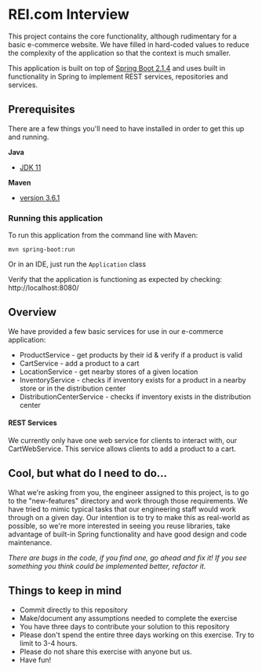 REI.com Interview
====================
This project contains the core functionality, although rudimentary for a basic e-commerce website. We have filled in hard-coded values to reduce the complexity of the application so that the context is much smaller. 

This application is built on top of [Spring Boot 2.1.4](https://spring.io/projects/spring-boot) and uses built in functionality in Spring to implement REST services, repositories and services.



Prerequisites
-----------------

There are a few things you'll need to have installed in order to get this up and running.

**Java**

- [JDK 11](https://www.oracle.com/technetwork/java/javase/downloads/index.html)


**Maven**

- [version 3.6.1](https://maven.apache.org/download.cgi)


### Running this application ###

To run this application from the command line with Maven:

`mvn spring-boot:run`

Or in an IDE, just run the `Application` class

Verify that the application is functioning as expected by checking: http://localhost:8080/


Overview
-----------

We have provided a few basic services for use in our e-commerce application: 
- ProductService - get products by their id & verify if a product is valid
- CartService - add a product to a cart
- LocationService - get nearby stores of a given location
- InventoryService - checks if inventory exists for a product in a nearby store or in the distribution center
- DistributionCenterService - checks if inventory exists in the distribution center

#### REST Services ####

We currently only have one web service for clients to interact with, our CartWebService. This service allows clients to add a product to a cart.

Cool, but what do I need to do...
-----------
What we're asking from you, the engineer assigned to this project, is to go to the "new-features" directory and work through those requirements. We have tried to mimic typical tasks that our engineering staff would work through on a given day. Our intention is to try to make this as real-world as possible, so we're more interested in seeing you reuse libraries, take advantage of built-in Spring functionality and have good design and code maintenance.  

*There are bugs in the code, if you find one, go ahead and fix it! If you see something you think could be implemented better, refactor it.* 

Things to keep in mind
-----------

*  Commit directly to this repository
*  Make/document any assumptions needed to complete the exercise
*  You have three days to contribute your solution to this repository
*  Please don't spend the entire three days working on this exercise.  Try to limit to 3-4 hours.
*  Please do not share this exercise with anyone but us.
*  Have fun!


